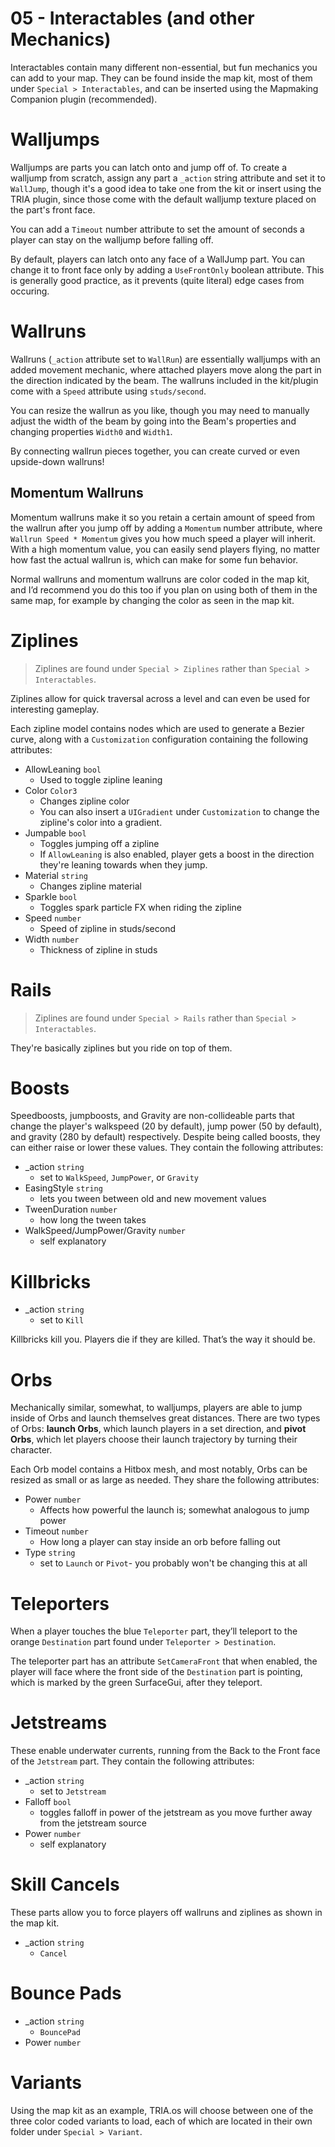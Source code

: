 # 05 - Interactables (and other Mechanics)
Interactables contain many different non-essential, but fun mechanics you can add to your map. They can be found inside the map kit, most of them under `Special > Interactables`, and can be inserted using the Mapmaking Companion plugin (recommended).

# Walljumps
Walljumps are parts you can latch onto and jump off of. To create a walljump from scratch, assign any part a `_action` string attribute and set it to `WallJump`, though it's a good idea to take one from the kit or insert using the TRIA plugin, since those come with the default walljump texture placed on the part's front face. 

You can add a `Timeout` number attribute to set the amount of seconds a player can stay on the walljump before falling off.

By default, players can latch onto any face of a WallJump part. You can change it to front face only by adding a `UseFrontOnly` boolean attribute. This is generally good practice, as it prevents (quite literal) edge cases from occuring.

# Wallruns
Wallruns (`_action` attribute set to `WallRun`) are essentially walljumps with an added movement mechanic, where attached players move along the part in the direction indicated by the beam. The wallruns included in the kit/plugin come with a `Speed` attribute using `studs/second`. 

You can resize the wallrun as you like, though you may need to manually adjust the width of the beam by going into the Beam's properties and changing properties `Width0` and `Width1`. 

By connecting wallrun pieces together, you can create curved or even upside-down wallruns!

## Momentum Wallruns
Momentum wallruns make it so you retain a certain amount of speed from the wallrun after you jump off by adding a `Momentum` number attribute, where `Wallrun Speed * Momentum` gives you how much speed a player will inherit. With a high momentum value, you can easily send players flying, no matter how fast the actual wallrun is, which can make for some fun behavior.

Normal wallruns and momentum wallruns are color coded in the map kit, and I’d recommend you do this too if you plan on using both of them in the same map, for example by changing the color as seen in the map kit.

# Ziplines
> Ziplines are found under `Special > Ziplines` rather than `Special > Interactables`.

Ziplines allow for quick traversal across a level and can even be used for interesting gameplay. 

Each zipline model contains nodes which are used to generate a Bezier curve, along with a `Customization` configuration containing the following attributes:

- AllowLeaning `bool`
    - Used to toggle zipline leaning
- Color `Color3`
    - Changes zipline color
    - You can also insert a `UIGradient` under `Customization` to change the zipline's color into a gradient.
- Jumpable `bool`
    - Toggles jumping off a zipline
    - If `AllowLeaning` is also enabled, player gets a boost in the direction they're leaning towards when they jump.
- Material `string`
    - Changes zipline material
- Sparkle `bool`
    - Toggles spark particle FX when riding the zipline
- Speed `number`
    - Speed of zipline in studs/second
- Width `number`
    - Thickness of zipline in studs

# Rails
> Ziplines are found under `Special > Rails` rather than `Special > Interactables`.

They're basically ziplines but you ride on top of them.

# Boosts
Speedboosts, jumpboosts, and Gravity are non-collideable parts that change the player's walkspeed (20 by default), jump power (50 by default), and gravity (280 by default) respectively. Despite being called boosts, they can either raise or lower these values. They contain the following attributes:

- _action `string`
    - set to `WalkSpeed`, `JumpPower`, or `Gravity`
- EasingStyle `string`
    - lets you tween between old and new movement values
- TweenDuration `number`
    - how long the tween takes
- WalkSpeed/JumpPower/Gravity `number`
    - self explanatory

# Killbricks
- _action `string`
    - set to `Kill`

Killbricks kill you. Players die if they are killed. That’s the way it should be.

# Orbs
Mechanically similar, somewhat, to walljumps, players are able to jump inside of Orbs and launch themselves great distances. There are two types of Orbs: **launch Orbs**, which launch players in a set direction, and **pivot Orbs**, which let players choose their launch trajectory by turning their character.

Each Orb model contains a Hitbox mesh, and most notably, Orbs can be resized as small or as large as needed. They share the following attributes:

- Power `number`
    - Affects how powerful the launch is; somewhat analogous to jump power
- Timeout `number`
    - How long a player can stay inside an orb before falling out
- Type `string`
    - set to `Launch` or `Pivot`- you probably won't be changing this at all

# Teleporters
When a player touches the blue `Teleporter` part, they’ll teleport to the orange `Destination` part found under `Teleporter > Destination`. 

The teleporter part has an attribute `SetCameraFront` that when enabled, the player will face where the front side of the `Destination` part is pointing, which is marked by the green SurfaceGui, after they teleport.

# Jetstreams
These enable underwater currents, running from the Back to the Front face of the `Jetstream` part. They contain the following attributes:

- _action `string`
    - set to `Jetstream`
- Falloff `bool`
    - toggles falloff in power of the jetstream as you move further away from the jetstream source
- Power `number`
    - self explanatory

# Skill Cancels
These parts allow you to force players off wallruns and ziplines as shown in the map kit.

- _action `string`
    - `Cancel`

# Bounce Pads

- _action `string`
    - `BouncePad`
- Power `number`

# Variants
Using the map kit as an example, TRIA.os will choose between one of the three color coded variants to load, each of which are located in their own folder under `Special > Variant`.
















































































































































































































































































































































































































































































































































































































































































































































































































































































































































































































































































































































































































































































































































































































































































































































































































































































































































































































































































































































































































































































































































































































































































































































































































































































































































































































































































































































































































































































































































































































































































































































































































































































































































































































































































































































































































































































































































































































































































































































































































































































































































































































































































































































































































































































































































































































































































































































































































































































































































































































































































































































































